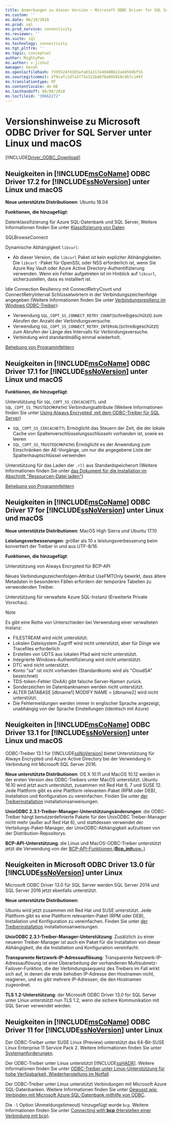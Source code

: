```yaml
---
title: Anmerkungen zu dieser Version – Microsoft ODBC Driver for SQL Server unter Linux und macOS | Microsoft-Dokumentation
ms.custom: ''
ms.date: 06/29/2018
ms.prod: sql
ms.prod_service: connectivity
ms.reviewer: ''
ms.suite: sql
ms.technology: connectivity
ms.tgt_pltfrm: ''
ms.topic: conceptual
author: MightyPen
ms.author: v-jizho2
manager: kenvh
ms.openlocfilehash: 7395524fd185afa03a317e49400822ad459dbf55
ms.sourcegitcommit: 2f9cafc1d7a3773a121bdb78a095018c8b7c149f
ms.translationtype: HT
ms.contentlocale: de-DE
ms.lasthandoff: 08/08/2018
ms.locfileid: "39662272"
---
```

# <a name="release-notes-for-the-microsoft-odbc-driver-for-sql-server-on-linux-and-macos"></a>Versionshinweise zu Microsoft ODBC Driver for SQL Server unter Linux und macOS
[!INCLUDE[Driver_ODBC_Download](../../../includes/driver_odbc_download.md)]

## <a name="whats-new-in-the-includemsconameincludesmsconamemdmd-odbc-driver-172-for-includessnoversionincludesssnoversionmdmd-on-linux-and-macos"></a>Neuigkeiten in [!INCLUDE[msCoName](../../../includes/msconame_md.md)] ODBC Driver 17.2 for [!INCLUDE[ssNoVersion](../../../includes/ssnoversion_md.md)] unter Linux und macOS

**Neue unterstützte Distributionen**: Ubuntu 18.04

**Funktionen, die hinzugefügt**:

Datenklassifizierung für Azure SQL-Datenbank und SQL Server, Weitere Informationen finden Sie unter [Klassifizierung von Daten](../data-classification.md)

SQLBrowseConnect

Dynamische Abhängigkeit `libcurl`:
- Ab dieser Version, die `libcurl` Paket ist kein expliziter Abhängigkeiten. Die `libcurl` -Paket für OpenSSL oder NSS erforderlich ist, wenn Sie Azure Key Vault oder Azure Active Directory-Authentifizierung verwenden. Wenn ein Fehler aufgetreten ist im Hinblick auf `libcurl`, sicherzustellen, dass es installiert ist.

Idle Connection Resiliency mit ConnectRetryCount und ConnectRetryInterval Schlüsselwörtern in der Verbindungszeichenfolge angegeben (Weitere Informationen finden Sie unter [Verbindungsresilienz im Windows ODBC-Treiber](../windows/connection-resiliency-in-the-windows-odbc-driver.md)):
- Verwendung `SQL_COPT_SS_CONNECT_RETRY_COUNT`(schreibgeschützt) zum Abrufen der Anzahl der Verbindungsversuche.
- Verwendung `SQL_COPT_SS_CONNECT_RETRY_INTERVAL`(schreibgeschützt) zum Abrufen der Länge des Intervalls für Verbindungsversuche.
- Verbindung wird standardmäßig einmal wiederholt.


[Behebung von Programmfehlern](../bug-fixes.md)



## <a name="whats-new-in-the-includemsconameincludesmsconamemdmd-odbc-driver-171-for-includessnoversionincludesssnoversionmdmd-on-linux-and-macos"></a>Neuigkeiten in [!INCLUDE[msCoName](../../../includes/msconame_md.md)] ODBC Driver 17.1 for [!INCLUDE[ssNoVersion](../../../includes/ssnoversion_md.md)] unter Linux und macOS

**Funktionen, die hinzugefügt**:

Unterstützung für `SQL_COPT_SS_CEKCACHETTL` und `SQL_COPT_SS_TRUSTEDCMKPATHS` Verbindungsattribute (Weitere Informationen finden Sie unter [Using Always Encrypted, mit dem ODBC-Treiber für SQL Server](../using-always-encrypted-with-the-odbc-driver.md))
- `SQL_COPT_SS_CEKCACHETTL` Ermöglicht das Steuern der Zeit, die der lokale Cache von Spaltenverschlüsselungsschlüsseln vorhanden ist, sowie es leeren
- `SQL_COPT_SS_TRUSTEDCMKPATHS` Ermöglicht es der Anwendung zum Einschränken der AE-Vorgänge, um nur die angegebene Liste der Spaltenhauptschlüssel verwenden



Unterstützung für das Laden der `.rll` aus Standardspeicherort (Weitere Informationen finden Sie unter [das Dokument für die Installation im Abschnitt "Ressourcen-Datei laden"](installing-the-microsoft-odbc-driver-for-sql-server.md#resource-file-loading))

[Behebung von Programmfehlern](../bug-fixes.md)



## <a name="whats-new-in-the-includemsconameincludesmsconamemdmd-odbc-driver-17-for-includessnoversionincludesssnoversionmdmd-on-linux-and-macos"></a>Neuigkeiten in [!INCLUDE[msCoName](../../../includes/msconame_md.md)] ODBC Driver 17 for [!INCLUDE[ssNoVersion](../../../includes/ssnoversion_md.md)] unter Linux und macOS

**Neue unterstützte Distributionen**: MacOS High Sierra und Ubuntu 17.10 

**Leistungsverbesserungen**: größer als 10 x leistungsverbesserung beim konvertiert der Treiber in und aus UTF-8/16.

**Funktionen, die hinzugefügt**:

Unterstützung von Always Encrypted für BCP-API

Neues Verbindungszeichenfolgen-Attribut UseFMTOnly bewirkt, dass ältere Metadaten in besonderen Fällen erfordern der temporäre Tabellen zu verwendenden Treiber.

Unterstützung für verwaltete Azure SQL-Instanz (Erweiterte Private Vorschau). 
> [!NOTE]
> Es gibt eine Reihe von Unterschieden bei Verwendung einer verwalteten Instanz:
> -   FILESTREAM wird nicht unterstützt. 
> -   Lokalen Dateisystem Zugriff wird nicht unterstützt, aber für Dinge wie Tracefiles erforderlich 
> -   Erstellen von UDTS aus lokalen Pfad wird nicht unterstützt. 
> -   Integrierte Windows-Authentifizierung wird nicht unterstützt. 
> -   DTC wird nicht unterstützt. 
> -   Konto "sa" ist nicht vorhanden (Standardkonto wird als "CloudSA" bezeichnet)
> -   TDS-token-Fehler (0xAA) gibt falsche Server-Namen zurück.
> -   Sonderzeichen im Datenbanknamen werden nicht unterstützt. 
> -   ALTER DATABASE [dbname1] MODIFY NAME = [dbname2] wird nicht unterstützt.
> -   Die Fehlermeldungen werden immer in englischer Sprache angezeigt, unabhängig von der Sprache Einstellungen (identisch mit Azure) 

## <a name="whats-new-in-the-includemsconameincludesmsconamemdmd-odbc-driver-131-for-includessnoversionincludesssnoversionmdmd-on-linux-and-macos"></a>Neuigkeiten in [!INCLUDE[msCoName](../../../includes/msconame_md.md)] ODBC Driver 13.1 for [!INCLUDE[ssNoVersion](../../../includes/ssnoversion_md.md)] unter Linux und macOS  

ODBC-Treiber 13.1 für [!INCLUDE[ssNoVersion](../../../includes/ssnoversion_md.md)] bietet Unterstützung für Always Encrypted und Azure Active Directory bei der Verwendung in Verbindung mit Microsoft SQL Server 2016.

**Neue unterstützte Distributionen**: OS X 10.11 und MacOS 10.12 werden in der ersten Version des ODBC-Treibers unter MacOS unterstützt. Ubuntu 16.10 wird jetzt auch unterstützt, zusammen mit Red Hat 6, 7 und SUSE 12. Jede Plattform gibt es eine Plattform relevanten-Paket (RPM oder DEB), Installation und Konfiguration zu vereinfachen.  Finden Sie unter [der Treiberinstallation](../../../connect/odbc/linux-mac/installing-the-microsoft-odbc-driver-for-sql-server.md) installationsanweisungen.

**UnixODBC 2.3.1-Treiber-Manager-Unterstützungsänderungen**: die ODBC-Treiber hängt benutzerdefinierte Pakete für den UnixODBC Treiber-Manager nicht mehr (außer auf Red Hat 6), und stattdessen verwendet der Verteilungs-Paket-Manager, der UnixODBC-Abhängigkeit aufzulösen von der Distribution-Repositorys.

**BCP-API-Unterstützung**: die Linux und MacOS-ODBC-Treiber unterstützt jetzt die Verwendung von der [BCP-API-Funktionen (**Bcp_init**usw..)](../../../relational-databases/native-client-odbc-extensions-bulk-copy-functions/sql-server-driver-extensions-bulk-copy-functions.md)

## <a name="whats-new-in-the-microsoft-odbc-driver-130-for-includessnoversionincludesssnoversionmdmd-on-linux"></a>Neuigkeiten in Microsoft ODBC Driver 13.0 für [!INCLUDE[ssNoVersion](../../../includes/ssnoversion_md.md)] unter Linux  
Microsoft ODBC Driver 13.0 für SQL Server werden SQL Server 2014 und SQL Server 2016 jetzt ebenfalls unterstützt.  

**Neue unterstützte Distributionen**:

Ubuntu wird jetzt zusammen mit Red Hat und SUSE unterstützt. Jede Plattform gibt es eine Plattform relevanten-Paket (RPM oder DEB), Installation und Konfiguration zu vereinfachen.  Finden Sie unter [der Treiberinstallation](../../../connect/odbc/linux-mac/installing-the-microsoft-odbc-driver-for-sql-server.md) installationsanweisungen.

**UnixODBC 2.3.1-Treiber-Manager-Unterstützung**: Zusätzlich zu einer neueren Treiber-Manager ist auch ein Paket für die Installation von dieser Abhängigkeit, die die Installation und Konfiguration vereinfacht.  

**Transparente Netzwerk-IP-Adressauflösung**: Transparente Netzwerk-IP-Adressauflösung ist eine Überarbeitung der vorhandenen Multisubnetz-Failover-Funktion, die der Verbindungssequenz des Treibers im Fall wirkt sich auf, in denen die erste behoben IP-Adresse den Hostnamen nicht, reagieren, und es gibt mehrere IP-Adressen, die den Hostnamen zugeordnet.

**TLS 1.2-Unterstützung**: der Microsoft ODBC Driver 13.0 for SQL Server unter Linux unterstützt nun TLS 1.2, wenn die sichere Kommunikation mit SQL Server verwendet werden.

## <a name="whats-new-in-the-includemsconameincludesmsconamemdmd-odbc-driver-11-for-includessnoversionincludesssnoversionmdmd-on-linux"></a>Neuigkeiten in [!INCLUDE[msCoName](../../../includes/msconame_md.md)] ODBC Driver 11 for [!INCLUDE[ssNoVersion](../../../includes/ssnoversion_md.md)] unter Linux  
Der ODBC-Treiber unter SUSE Linux (Preview) unterstützt das 64-Bit-SUSE Linux Enterprise 11 Service Pack 2. Weitere Informationen finden Sie unter [Systemanforderungen](../../../connect/odbc/linux-mac/system-requirements.md).  

Der ODBC-Treiber unter Linux unterstützt [!INCLUDE[ssHADR](../../../includes/sshadr_md.md)]. Weitere Informationen finden Sie unter [ODBC-Treiber unter Linux-Unterstützung für hohe Verfügbarkeit, Wiederherstellung im Notfall](../../../connect/odbc/linux-mac/odbc-driver-on-linux-support-for-high-availability-disaster-recovery.md).  

Der ODBC-Treiber unter Linux unterstützt Verbindungen mit Microsoft Azure SQL-Datenbanken. Weitere Informationen finden Sie unter [Gewusst wie: Verbinden mit Microsoft Azure SQL-Datenbank mithilfe von ODBC](http://msdn.microsoft.com/library/hh974312.aspx).  

Die `-l` Option (Anmeldungstimeout) hinzugefügt wurde `bcp`. Weitere Informationen finden Sie unter [Connecting with **bcp** (Herstellen einer Verbindung mit bcp)](../../../connect/odbc/linux-mac/connecting-with-bcp.md).
